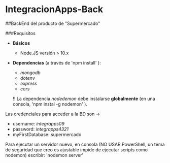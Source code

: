 # IntegracionApps-Back
##BackEnd del producto de "Supermercado"

###Requisitos
- **Básicos**
  - Node.JS versión > 10.x

- **Dependencias** (a través de  'npm install' ):
  - _mongodb_
  - _dotenv_
  - _express_
  - _cors_

  :bangbang: La dependencia _nodedemon_ debe instalarse **globalmente** (en una consola, 'npm instal -g nodemon' ).

Las credenciales para acceder a la BD son ->
  - username: _integrapps09_
  - password: _integrapps4321_
  - myFirstDatabase: supermercado

Para ejecutar un servidor nuevo, en consola (NO USAR PowerShell, un tema de seguridad que creo es ajustable impide de ejecutar scripts como nodemon) escribir:
'nodemon server'

